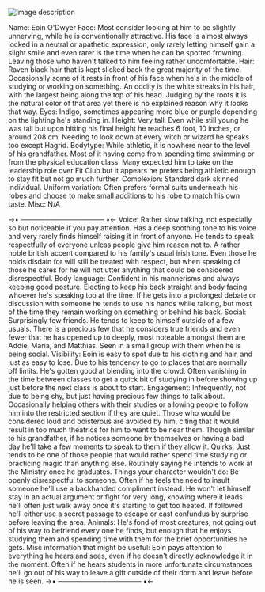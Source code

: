 ![Image description](https://files.catbox.moe/ie49y9.png)

Name: Eoin O'Dwyer
Face: Most consider looking at him to be slightly unnerving, while he is conventionally attractive. His face is almost always locked in a neutral or apathetic expression, only rarely letting himself gain a slight smile and even rarer is the time when he can be spotted frowning. Leaving those who haven't talked to him feeling rather uncomfortable.
Hair: Raven black hair that is kept slicked back the great majority of the time. Occasionally some of it rests in front of his face when he's in the middle of studying or working on something. An oddity is the white streaks in his hair, with the largest being along the top of his head. Judging by the roots it is the natural color of that area yet there is no explained reason why it looks that way.
Eyes: Indigo, sometimes appearing more blue or purple depending on the lighting he's standing in.
Height: Very tall, Even while still young he was tall but upon hitting his final height he reaches 6 foot, 10 inches, or around 208 cm. Needing to look down at every witch or wizard he speaks too except Hagrid.
Bodytype: While athletic, it is nowhere near to the level of his grandfather. Most of it having come from spending time swimming or from the physical education class. Many expected him to take on the leadership role over Fit Club but it appears he prefers being athletic enough to stay fit but not go much further.
Complexion: Standard dark skinned individual.
Uniform variation: Often prefers formal suits underneath his robes and choose to make small additions to his robe to match his own taste.
Misc: N/A

->• ───────────────── •<-
Voice: Rather slow talking, not especially so but noticeable if you pay attention. Has a deep soothing tone to his voice and very rarely finds himself raising it in front of anyone. He tends to speak respectfully of everyone unless people give him reason not to. A rather noble british accent compared to his family's usual irish tone. Even those he holds disdain for will still be treated with respect, but when speaking of those he cares for he will not utter anything that could be considered disrespectful.
Body language: Confident in his mannerisms and always keeping good posture. Electing to keep his back straight and body facing whoever he's speaking too at the time. If he gets into a prolonged debate or discussion with someone he tends to use his hands while talking, but most of the time they remain working on something or behind his back.
Social: Surprisingly few friends. He tends to keep to himself outside of a few usuals. There is a precious few that he considers true friends and even fewer that he has opened up to deeply, most noteable amongst them are Addie, Maria, and Matthias. Seen in a small group with them when he is being social.
Visibility: Eoin is easy to spot due to his clothing and hair, and just as easy to lose. Due to his tendency to go to places that are normally off limits. He's gotten good at blending into the crowd. Often vanishing in the time between classes to get a quick bit of studying in before showing up just before the next class is about to start.
Engagement: Infrequently, not due to being shy, but just having precious few things to talk about. Occasionally helping others with their studies or allowing people to follow him into the restricted section if they are quiet. Those who would be considered loud and boisterous are avoided by him, citing that it would result in too much theatrics for him to want to be near them. Though similar to his grandfather, if he notices someone by themselves or having a bad day he'll take a few moments to speak to them if they allow it.
Quirks: Just tends to be one of those people that would rather spend time studying or practicing magic than anything else. Routinely saying he intends to work at the Ministry once he graduates.
Things your character wouldn't do: Be openly disrespectful to someone. Often if he feels the need to insult someone he'll use a backhanded compliment instead. He won't let himself stay in an actual argument or fight for very long, knowing where it leads he'll often just walk away once it's starting to get too heated. If followed he'll either use a secret passage to escape or cast confundus by surprise before leaving the area.
Animals: He's fond of most creatures, not going out of his way to befriend every one he finds, but enough that he enjoys studying them and spending time with them for the brief opportunities he gets. 
Misc information that might be useful: Eoin pays attention to everything he hears and sees, even if he doesn't directly acknowledge it in the moment. Often if he hears students in more unfortunate circumstances he'll go out of his way to leave a gift outside of their dorm and leave before he is seen.
->• ───────────────── •<-